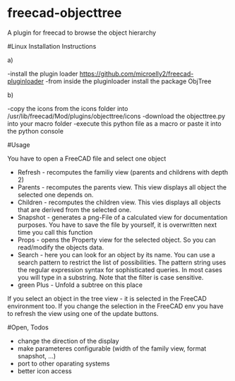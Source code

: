 # freecad-objecttree

A plugin for freecad to browse the object hierarchy 


#Linux Installation Instructions

a)

-install the plugin loader https://github.com/microelly2/freecad-pluginloader
-from inside the pluginloader install the package ObjTree

b)

-copy the icons from the icons folder into /usr/lib/freecad/Mod/plugins/objecttree/icons
-download the objecttree.py into your macro folder
-execute this python file as a macro or paste it into the python console 


#Usage

You have to open a FreeCAD file and select one object

- Refresh - recomputes the familiy view (parents and childrens with depth 2)
- Parents -  recomputes the parents view. This view displays all object the selected one depends on.
- Children - recomputes the children view. This vies displays all objects that are derived from the selected one.
- Snapshot - generates a png-File of a calculated view for documentation purposes. You have to save the file by yourself,
it is overwritten next time you call this function
- Props - opens the Property view  for the selected object. So you can read/modify the objects data.
- Search - here you can look for an object by its name. You can use a search pattern to restrict the list of possibilities. 
The pattern string uses the regular expression syntax for sophisticated queries. In most cases you will type in a substring. 
Note that the filter is case sensitive.
- green Plus - Unfold a subtree on this place

If you select an object in the tree view - it is selected in the FreeCAD environment too. 
If you change the selection in the FreeCAD env you have to refresh the view using one of the update buttons.


#Open, Todos

- change the direction of the display 
- make parameteres configurable (width of the family view, format snapshot, ...)
- port to other oparating systems
- better icon access
